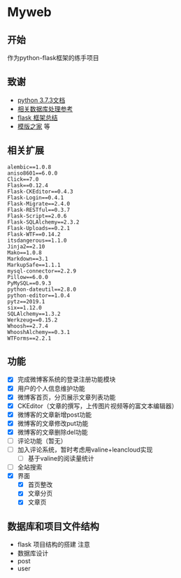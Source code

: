 # Myweb

## 开始

 作为python-flask框架的练手项目

## 致谢

- [python 3.7.3文档](https://docs.python.org/zh-cn/3/reference/expressions.html#conditional-expressions)
- [相关数据库处理参考](https://blog.csdn.net/weixin_42750983/article/details/82431257)
- [flask 框架总结 ](https://blog.csdn.net/weixin_42750983/article/details/82431257)
- [模版之家](www.cssmoban.com) 等

## 相关扩展
```
alembic==1.0.8
aniso8601==6.0.0
Click==7.0
Flask==0.12.4
Flask-CKEditor==0.4.3
Flask-Login==0.4.1
Flask-Migrate==2.4.0
Flask-RESTful==0.3.7
Flask-Script==2.0.6
Flask-SQLAlchemy==2.3.2
Flask-Uploads==0.2.1
Flask-WTF==0.14.2
itsdangerous==1.1.0
Jinja2==2.10
Mako==1.0.8
Markdown==3.1
MarkupSafe==1.1.1
mysql-connector==2.2.9
Pillow==6.0.0
PyMySQL==0.9.3
python-dateutil==2.8.0
python-editor==1.0.4
pytz==2019.1
six==1.12.0
SQLAlchemy==1.3.2
Werkzeug==0.15.2
Whoosh==2.7.4
WhooshAlchemy==0.3.1
WTForms==2.2.1
```
## 功能

- [x] 完成微博客系统的登录注册功能模块
- [x] 用户的个人信息维护功能
- [x] 微博客首页，分页展示文章列表功能
- [x] CKEditor（文章的撰写，上传图片视频等的富文本编辑器）
- [x] 微博客的文章新增post功能
- [x] 微博客的文章修改put功能
- [x] 微博客的文章删除del功能
- [ ] 评论功能（暂无）
- [ ] 加入评论系统，暂时考虑用valine+leancloud实现
  - [ ] 基于valine的阅读量统计
- [ ] 全站搜索
- [x] 界面
  - [x] 首页整改
  - [x] 文章分页
  - [x] 文章页
## 数据库和项目文件结构 
 - flask 项目结构的搭建 注意
 - 数据库设计
  - post
  - user
